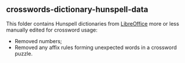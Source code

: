 <!--
SPDX-FileCopyrightText: 2023 Antoine Belvire
SPDX-License-Identifier: GPL-3.0-or-later
-->

## crosswords-dictionary-hunspell-data

This folder contains Hunspell dictionaries from [LibreOffice](libreoffice-dictionaries) more or 
less manually edited for crossword usage:

* Removed numbers;
* Removed any affix rules forming unexpected words in a crossword puzzle.